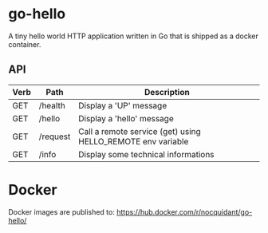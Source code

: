 # go-hello

A tiny hello world HTTP application written in Go that is shipped as a docker container.

## API 

| Verb | Path   | Description |
| ---- | ------ | ----------- |
| GET  | /health | Display a 'UP' message |
| GET  | /hello | Display a 'hello' message |
| GET  | /request  | Call a remote service (get) using HELLO_REMOTE env variable |
| GET  | /info  | Display some technical informations |

# Docker

Docker images are published to: https://hub.docker.com/r/nocquidant/go-hello/